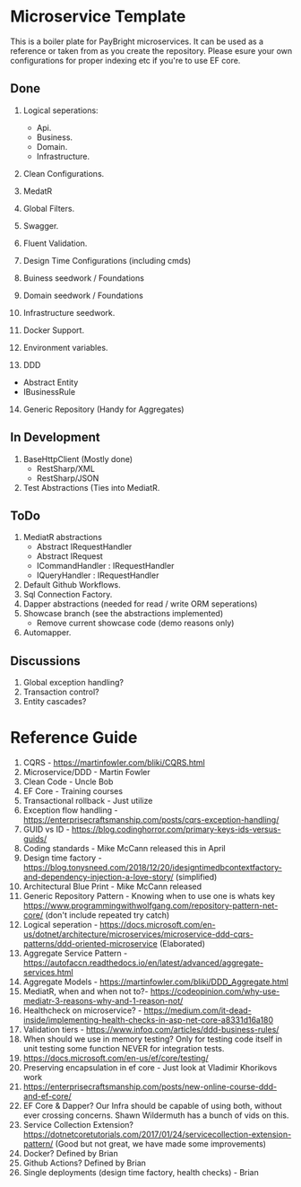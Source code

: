 # Microservice Template
This is a boiler plate for PayBright microservices. It can be used as a reference or taken from as you create the repository. Please esure your own configurations for proper indexing etc if you're to use EF core.

## Done
1. Logical seperations:
   * Api.
   * Business.
   * Domain.
   * Infrastructure.

2. Clean Configurations.
3. MedatR
4. Global Filters.
5. Swagger.
6. Fluent Validation.
7. Design Time Configurations (including cmds)
8. Buiness seedwork / Foundations
9. Domain seedwork / Foundations
10. Infrastructure seedwork.
11. Docker Support.
12. Environment variables.
13. DDD
   * Abstract Entity
   * IBusinessRule
14. Generic Repository (Handy for Aggregates)

## In Development
1. BaseHttpClient (Mostly done) 
   * RestSharp/XML
   * RestSharp/JSON
2. Test Abstractions (Ties into MediatR.

## ToDo
1. MediatR abstractions
   * Abstract IRequestHandler
   * Abstract IRequest
    * ICommandHandler : IRequestHandler
    * IQueryHandler : IRequestHandler
2. Default Github Workflows.
3. Sql Connection Factory.
4. Dapper abstractions (needed for read / write ORM seperations)
5. Showcase branch (see the abstractions implemented)
   * Remove current showcase code (demo reasons only)
6. Automapper.

## Discussions
1. Global exception handling?
2. Transaction control?
3. Entity cascades?


# Reference Guide 

1. CQRS - https://martinfowler.com/bliki/CQRS.html
2. Microservice/DDD - Martin Fowler 
3. Clean Code - Uncle Bob
4. EF Core - Training courses 
5. Transactional rollback - Just utilize 
6. Exception flow handling - https://enterprisecraftsmanship.com/posts/cqrs-exception-handling/
7. GUID vs ID - https://blog.codinghorror.com/primary-keys-ids-versus-guids/
8. Coding standards - Mike McCann released this in April
9. Design time factory - https://blog.tonysneed.com/2018/12/20/idesigntimedbcontextfactory-and-dependency-injection-a-love-story/ (simplified)
10. Architectural Blue Print - Mike McCann released
11. Generic Repository Pattern - Knowing when to use one is whats key https://www.programmingwithwolfgang.com/repository-pattern-net-core/ (don't include repeated try catch)
12. Logical seperation - https://docs.microsoft.com/en-us/dotnet/architecture/microservices/microservice-ddd-cqrs-patterns/ddd-oriented-microservice (Elaborated)
13. Aggregate Service Pattern - https://autofaccn.readthedocs.io/en/latest/advanced/aggregate-services.html
14. Aggregate Models - https://martinfowler.com/bliki/DDD_Aggregate.html
15. MediatR, when and when not to?- https://codeopinion.com/why-use-mediatr-3-reasons-why-and-1-reason-not/
16. Healthcheck on microservice? - https://medium.com/it-dead-inside/implementing-health-checks-in-asp-net-core-a8331d16a180
17. Validation tiers - https://www.infoq.com/articles/ddd-business-rules/
18. When should we use in memory testing? Only for testing code itself in unit testing some function NEVER for integration tests.
  1. https://docs.microsoft.com/en-us/ef/core/testing/
19. Preserving encapsulation in ef core - Just look at Vladimir Khorikovs work 
  1. https://enterprisecraftsmanship.com/posts/new-online-course-ddd-and-ef-core/
20. EF Core & Dapper? Our Infra should be capable of using both, without ever crossing concerns. Shawn Wildermuth has a bunch of vids on this.
21. Service Collection Extension? https://dotnetcoretutorials.com/2017/01/24/servicecollection-extension-pattern/ (Good but not great, we have made some improvements)
22. Docker? Defined by Brian
23. Github Actions? Defined by Brian
24. Single deployments (design time factory, health checks) - Brian
